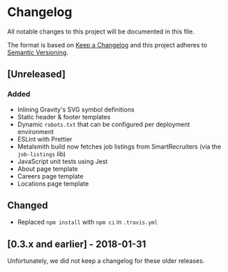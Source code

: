 # Changelog
All notable changes to this project will be documented in this file.

The format is based on [Keep a Changelog](http://keepachangelog.com/en/1.0.0/)
and this project adheres to [Semantic Versioning](http://semver.org/spec/v2.0.0.html).

## [Unreleased]
### Added
- Inlining Gravity's SVG symbol definitions
- Static header & footer templates
- Dynamic `robots.txt` that can be configured per deployment environment
- ESLint with Prettier
- Metalsmith build now fetches job listings from SmartRecruiters (via the `job-listings` lib)
- JavaScript unit tests using Jest
- About page template
- Careers page template
- Locations page template

## Changed
- Replaced `npm install` with `npm ci` in `.travis.yml`

## [0.3.x and earlier] - 2018-01-31
Unfortunately, we did not keep a changelog for these older releases.
